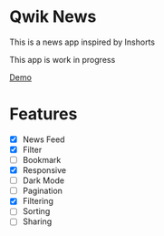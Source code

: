 # Qwik News

This is a news app inspired by Inshorts

This app is work in progress

[Demo](https://qwiknews.netlify.app/)

# Features

- [x] News Feed
- [x] Filter
- [ ] Bookmark
- [x] Responsive
- [ ] Dark Mode
- [ ] Pagination
- [x] Filtering
- [ ] Sorting
- [ ] Sharing
